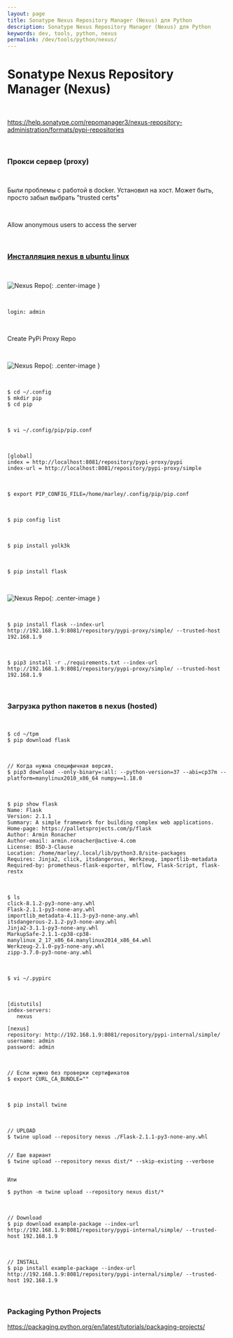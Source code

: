 ```yaml
---
layout: page
title: Sonatype Nexus Repository Manager (Nexus) для Python
description: Sonatype Nexus Repository Manager (Nexus) для Python
keywords: dev, tools, python, nexus
permalink: /dev/tools/python/nexus/
---
```


# Sonatype Nexus Repository Manager (Nexus)

<br/>

https://help.sonatype.com/repomanager3/nexus-repository-administration/formats/pypi-repositories

<br/>

### Прокси сервер (proxy)

<br/>

Были проблемы с работой в docker. Установил на хост.
Может быть, просто забыл выбрать "trusted certs"

<br/>

Allow anonymous users to access the server

<br/>

### [Инсталляция nexus в ubuntu linux](//javadev.org/devtools/repository-management/nexus/3/installation-in-linux/)

<br/>

![Nexus Repo](/img/docs/devtools/python/nexus/pic-nexus3-python-01.png 'Nexus Repo'){: .center-image }

<br/>

```
login: admin
```

<br/>

Create PyPi Proxy Repo

<br/>

![Nexus Repo](/img/docs/devtools/python/nexus/pic-nexus3-python-02.png 'Nexus Repo'){: .center-image }

<br/>

```
$ cd ~/.config
$ mkdir pip
$ cd pip
```

<br/>

```
$ vi ~/.config/pip/pip.conf
```

<br/>

```
[global]
index = http://localhost:8081/repository/pypi-proxy/pypi
index-url = http://localhost:8081/repository/pypi-proxy/simple
```

<br/>

```
$ export PIP_CONFIG_FILE=/home/marley/.config/pip/pip.conf
```

<br/>

```
$ pip config list
```

<br/>

```
$ pip install yolk3k
```

<br/>

```
$ pip install flask
```

<br/>

![Nexus Repo](/img/docs/devtools/python/nexus/pic-nexus3-python-03.png 'Nexus Repo'){: .center-image }

<br/>

```
$ pip install flask --index-url http://192.168.1.9:8081/repository/pypi-proxy/simple/ --trusted-host 192.168.1.9
```

<br/>

```
$ pip3 install -r ./requirements.txt --index-url http://192.168.1.9:8081/repository/pypi-proxy/simple/ --trusted-host 192.168.1.9
```

<!--

https://stackoverflow.com/questions/56592918/how-to-upload-the-python-packages-to-nexus-sonartype-private-repo

-->

<br/>

### Загрузка python пакетов в nexus (hosted)

<br/>

```
$ cd ~/tpm
$ pip download flask
```

<br/>

```
// Когда нужна специфичная версия.
$ pip3 download --only-binary=:all: --python-version=37 --abi=cp37m --platform=manylinux2010_x86_64 numpy==1.18.0
```

<br/>

```
$ pip show flask
Name: Flask
Version: 2.1.1
Summary: A simple framework for building complex web applications.
Home-page: https://palletsprojects.com/p/flask
Author: Armin Ronacher
Author-email: armin.ronacher@active-4.com
License: BSD-3-Clause
Location: /home/marley/.local/lib/python3.8/site-packages
Requires: Jinja2, click, itsdangerous, Werkzeug, importlib-metadata
Required-by: prometheus-flask-exporter, mlflow, Flask-Script, flask-restx
```

<br/>

```
$ ls
click-8.1.2-py3-none-any.whl
Flask-2.1.1-py3-none-any.whl
importlib_metadata-4.11.3-py3-none-any.whl
itsdangerous-2.1.2-py3-none-any.whl
Jinja2-3.1.1-py3-none-any.whl
MarkupSafe-2.1.1-cp38-cp38-manylinux_2_17_x86_64.manylinux2014_x86_64.whl
Werkzeug-2.1.0-py3-none-any.whl
zipp-3.7.0-py3-none-any.whl
```

<br/>

```
$ vi ~/.pypirc
```

<br/>

```
[distutils]
index-servers:
   nexus

[nexus]
repository: http://192.168.1.9:8081/repository/pypi-internal/simple/
username: admin
password: admin
```

<br/>

```
// Если нужно без проверки сертификатов
$ export CURL_CA_BUNDLE=""
```

<br/>

```
$ pip install twine
```

<br/>

```
// UPLOAD
$ twine upload --repository nexus ./Flask-2.1.1-py3-none-any.whl


// Еше вариант
$ twine upload --repository nexus dist/* --skip-existing --verbose


Или

$ python -m twine upload --repository nexus dist/*

```

<br/>

```
// Download
$ pip download example-package --index-url http://192.168.1.9:8081/repository/pypi-internal/simple/ --trusted-host 192.168.1.9
```

<br/>

```
// INSTALL
$ pip install example-package --index-url http://192.168.1.9:8081/repository/pypi-internal/simple/ --trusted-host 192.168.1.9
```

<br/>

### Packaging Python Projects

https://packaging.python.org/en/latest/tutorials/packaging-projects/
